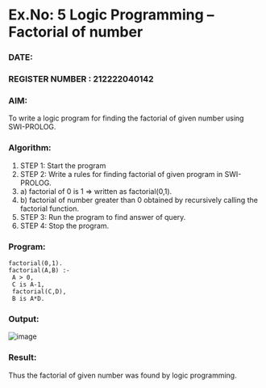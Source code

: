 # Ex.No: 5   Logic Programming – Factorial of number   
### DATE:                                                                            
### REGISTER NUMBER : 212222040142
### AIM: 
To  write  a logic program for finding the factorial of given number using SWI-PROLOG. 
### Algorithm:
1. STEP 1: Start the program
2. STEP 2:  Write a rules for finding factorial of given program in SWI-PROLOG.
3.   a)	factorial of 0 is 1 => written as factorial(0,1).
4.   b)	factorial of number greater than 0 obtained by recursively calling the factorial    function.
5. STEP 3: Run the program  to find answer of  query.
6. STEP 4: Stop the program.

### Program:
```
factorial(0,1).
factorial(A,B) :-
 A > 0,
 C is A-1,
 factorial(C,D),
 B is A*D. 
```

### Output:

![image](https://github.com/Mena-Rossini/AI_Lab_2023-24/assets/102855266/084fa30a-621c-480d-99d9-64b82428176f)

### Result:
Thus the factorial of given number was found by logic programming.
